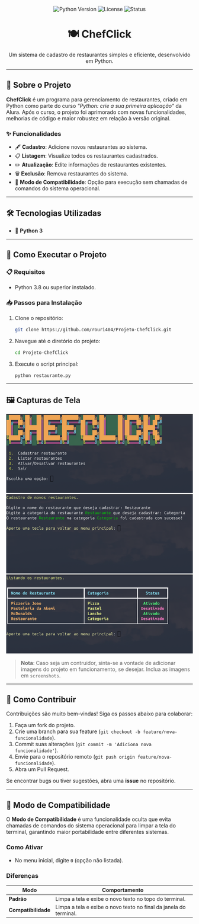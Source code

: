 <p align="center">
  <img src="https://img.shields.io/badge/Python-3.8+-blue.svg" alt="Python Version"/>
  <img src="https://img.shields.io/github/license/rouri404/Projeto-ChefClick" alt="License"/>
  <img src="https://img.shields.io/badge/status-active-brightgreen.svg" alt="Status"/>
</p>

<h1 align="center">🍽️ ChefClick</h1>
<p align="center">Um sistema de cadastro de restaurantes simples e eficiente, desenvolvido em Python.</p>

---

## 📖 Sobre o Projeto

**ChefClick** é um programa para gerenciamento de restaurantes, criado em Python como parte do curso *"Python: crie a sua primeira aplicação"* da Alura. Após o curso, o projeto foi aprimorado com novas funcionalidades, melhorias de código e maior robustez em relação à versão original.

### ✨ Funcionalidades
- 🖋️ **Cadastro**: Adicione novos restaurantes ao sistema.
- 📋 **Listagem**: Visualize todos os restaurantes cadastrados.
- ✏️ **Atualização**: Edite informações de restaurantes existentes.
- 🗑️ **Exclusão**: Remova restaurantes do sistema.
- 🔄 **Modo de Compatibilidade**: Opção para execução sem chamadas de comandos do sistema operacional.

---

## 🛠️ Tecnologias Utilizadas
- 🐍 **Python 3**

---

## 🚀 Como Executar o Projeto

### 📋 Requisitos
- Python 3.8 ou superior instalado.

### 📥 Passos para Instalação
1. Clone o repositório:
   ```bash
   git clone https://github.com/rouri404/Projeto-ChefClick.git
   ```
2. Navegue até o diretório do projeto:
   ```bash
   cd Projeto-ChefClick
   ```
3. Execute o script principal:
   ```bash
   python restaurante.py
   ```

---

## 🖼️ Capturas de Tela

![Tela Principal](screenshots/tela_principal.png)  
![Cadastro de Restaurante](screenshots/cadastro.png)
![Lista de Restaurantes](screenshots/listar.png)

> **Nota**: Caso seja um contruidor, sinta-se a vontade de adicionar imagens do projeto em funcionamento, se desejar. Inclua as imagens em `screenshots`.

---

## 🤝 Como Contribuir
Contribuições são muito bem-vindas! Siga os passos abaixo para colaborar:
1. Faça um fork do projeto.
2. Crie uma branch para sua feature (`git checkout -b feature/nova-funcionalidade`).
3. Commit suas alterações (`git commit -m 'Adiciona nova funcionalidade'`).
4. Envie para o repositório remoto (`git push origin feature/nova-funcionalidade`).
5. Abra um Pull Request.

Se encontrar bugs ou tiver sugestões, abra uma **issue** no repositório.

---

## 🔧 Modo de Compatibilidade
O **Modo de Compatibilidade** é uma funcionalidade oculta que evita chamadas de comandos do sistema operacional para limpar a tela do terminal, garantindo maior portabilidade entre diferentes sistemas.

### Como Ativar
- No menu inicial, digite `0` (opção não listada).

### Diferenças
| **Modo**                | **Comportamento**                                                                 |
|-------------------------|-----------------------------------------------------------------------------------|
| **Padrão**              | Limpa a tela e exibe o novo texto no topo do terminal.                            |
| **Compatibilidade**     | Limpa a tela e exibe o novo texto no final da janela do terminal.                 |